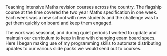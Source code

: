 Teaching intensive Maths revision courses across the country. The flagship course at the time covered the two year Maths specification in one week. Each week was a new school with new students and the challenge was to get them quickly on board and keep them engaged.

The work was seasonal, and during quiet periods I worked to update and maintain our curriculum to keep in line with changing exam board specs. Here I began making use of my programming skills to automate distributing updates to our various slide packs we would send out to courses.
